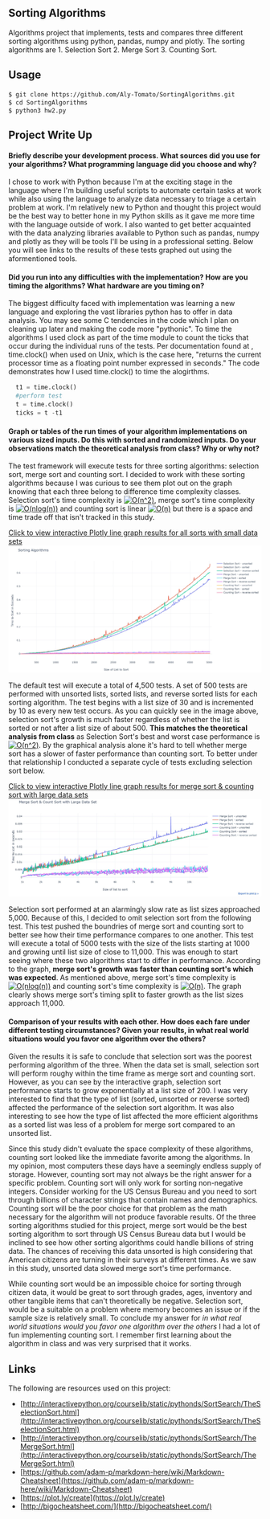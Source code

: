 ## Sorting Algorithms
Algorithms project that implements, tests and compares three different sorting algorithms using python, pandas, numpy and plotly.  The sorting algorithms are 1. Selection Sort 2. Merge Sort 3. Counting Sort.

## Usage  
```
$ git clone https://github.com/Aly-Tomato/SortingAlgorithms.git  
$ cd SortingAlgorithms
$ python3 hw2.py  
```
## Project Write Up
#### Briefly describe your development process. What sources did you use for your algorithms? What programming language did you choose and why?  

I chose to work with Python because I'm at the exciting stage in the language where I'm building useful scripts to automate certain tasks at work while also using the language to analyze data necessary to triage a certain problem at work. I'm relatively new to Python and thought this project would be the best way to better hone in my Python skills as it gave me more time with the language outside of work. I also wanted to get better acquainted with the data analyzing libraries available to Python such as pandas, numpy and plotly as they will be tools I'll be using in a professional setting. Below you will see links to the results of these tests graphed out using the aformentioned tools.

#### Did you run into any difficulties with the implementation? How are you timing the algorithms? What hardware are you timing on?  

The biggest difficulty faced with implementation was learning a new language and exploring the vast libraries python has to offer in data analysis. You may see some C tendencies in the code which I plan on cleaning up later and making the code more "pythonic". To time the algorithms I used clock as part of the time module to count the ticks that occur during the individual runs of the tests. Per documentation found at [](https://docs.python.org/2/library/time.html), time.clock() when used on Unix, which is the case here, "returns the current processor time as a floating point number expressed in seconds." The code demonstrates how I used time.clock() to time the alogirthms.

```python
  t1 = time.clock()
  #perform test
  t = time.clock()
  ticks = t -t1
```


#### Graph or tables of the run times of your algorithm implementations on various sized inputs. Do this with sorted and randomized inputs. Do your observations match the theoretical analysis from class? Why or why not?
 The test framework will execute tests for three sorting algorithms: selection sort, merge sort and counting sort. 
I decided to work with these sorting algorithms because I was curious to see them plot out on the graph knowing that each three belong to difference time complexity classes. Selection sort's time complexity is <a href="https://www.codecogs.com/eqnedit.php?latex=O(n^2)" target="_blank"><img src="https://latex.codecogs.com/gif.latex?O(n^2)" title="O(n^2)" /></a>, merge sort's time complexity is <a href="https://www.codecogs.com/eqnedit.php?latex=O(nlog(n))" target="_blank"><img src="https://latex.codecogs.com/gif.latex?O(nlog(n))" title="O(nlog(n))" /></a> and counting sort is linear <a href="https://www.codecogs.com/eqnedit.php?latex=O(n)" target="_blank"><img src="https://latex.codecogs.com/gif.latex?O(n)" title="O(n)" /></a> but there is a space and time trade off that isn't tracked in this study.

[Click to view interactive Plotly line graph results for all sorts with small data sets](https://htmlpreview.github.io/?https://github.com/Aly-Tomato/SortingAlgorithms/blob/master/Graph_4500.html "Default test results link")   
[<img src="default_test.JPG">](https://htmlpreview.github.io/?https://github.com/Aly-Tomato/SortingAlgorithms/blob/master/Graph_4500.html "Default test results image link")

 The default test will execute a total of 4,500 tests. A set of 500 tests are performed with unsorted lists, sorted lists, and reverse sorted lists for each sorting algorithm. The test begins with a list size of 30 and is incremented by 10 as every new test occurs. As you can quickly see in the image above, selection sort's growth is much faster regardless of whether the list is sorted or not after a list size of about 500. **This matches the theoretical analysis from class** as Selection Sort's best and worst case performance is  <a href="https://www.codecogs.com/eqnedit.php?latex=O(n^2)" target="_blank"><img src="https://latex.codecogs.com/gif.latex?O(n^2)" title="O(n^2)" /></a>. By the graphical analysis alone it's hard to tell whether merge sort has a slower of faster performance than counting sort. To better under that relationship I conducted a separate cycle of tests excluding selection sort below.  

[Click to view interactive Plotly line graph results for merge sort & counting sort with large data sets](https://htmlpreview.github.io/?https://github.com/Aly-Tomato/SortingAlgorithms/blob/master/Merge%20%26%20Count%20Sort%20Large%20Set.html "Large test results link")    
[![](/large_test.JPG)](https://htmlpreview.github.io/?https://github.com/Aly-Tomato/SortingAlgorithms/blob/master/Merge%20%26%20Count%20Sort%20Large%20Set.html "Large test results imagelink")

 Selection sort performed at an alarmingly slow rate as list sizes approached 5,000. Because of this, I decided to omit selection sort from the following test. This test pushed the boundries of merge sort and counting sort to better see how their time performance compares to one another. This test will execute a total of 5000 tests with the size of the lists starting at 1000 and growing until list size of close to 11,000. This was enough to start seeing where these two algorithms start to differ in performance. According to the graph, **merge sort's growth was faster than counting sort's which was expected**. As mentioned above, merge sort's time complexity is <a href="https://www.codecogs.com/eqnedit.php?latex=O(nlog(n))" target="_blank"><img src="https://latex.codecogs.com/gif.latex?O(nlog(n))" title="O(nlog(n))" /></a> and counting sort's time complexity is <a href="https://www.codecogs.com/eqnedit.php?latex=O(n)" target="_blank"><img src="https://latex.codecogs.com/gif.latex?O(n)" title="O(n)" /></a>. The graph clearly shows merge sort's timing split to faster growth as the list sizes approach 11,000. 

#### Comparison of your results with each other. How does each fare under different testing circumstances? Given your results, in what real world situations would you favor one algorithm over the others?
 Given the results it is safe to conclude that selection sort was the poorest performing algorithm of the three. When the data set is small, selection sort will perform roughy within the time frame as merge sort and counting sort. However, as you can see by the interactive graph, selection sort performance starts to grow exponentially at a list size of 200. I was very interested to find that the type of list (sorted, unsorted or reverse sorted) affected the performance of the selection sort algorithm. It was also interesting to see how the type of list affected the more efficient algorithms as a sorted list was less of a problem for merge sort compared to an unsorted list.  
 
Since this study didn't evaluate the space complexity of these algorithms, counting sort looked like the immediate favorite among the algorithms. In my opinion, most computers these days have a seemingly endless supply of storage. However, counting sort may not always be the right answer for a specific problem. Counting sort will only work for sorting non-negative integers. Consider working for the US Census Bureau and you need to sort through billions of character strings that contain names and demographics. Counting sort will be the poor choice for that problem as the math necessary for the algorithm will not produce favorable results. Of the three sorting algorithms studied for this project, merge sort would be the best sorting algorithm to sort through US Census Bureau data but I would be inclined to see how other sorting algorithms could handle billions of string data. The chances of receiving this data unsorted is high considering that American citizens are turning in their surveys at different times. As we saw in this study, unsorted data slowed merge sort's time performance.   

While counting sort would be an impossible choice for sorting through citizen data, it would be great to sort through grades, ages, inventory and other tangible items that can't theoretically be negative. Selection sort, would be a suitable on a problem where memory becomes an issue or if the sample size is relatively small. To conclude my answer for _in what real world situations would you favor one algorithm over the others_ I had a lot of fun implementing counting sort. I remember first learning about the algorithm in class and was very surprised that it works. 

## Links

The following are resources used on this project:
* [http://interactivepython.org/courselib/static/pythonds/SortSearch/TheSelectionSort.html](http://interactivepython.org/courselib/static/pythonds/SortSearch/TheSelectionSort.html)
* [http://interactivepython.org/courselib/static/pythonds/SortSearch/TheMergeSort.html](http://interactivepython.org/courselib/static/pythonds/SortSearch/TheMergeSort.html)
* [https://github.com/adam-p/markdown-here/wiki/Markdown-Cheatsheet](https://github.com/adam-p/markdown-here/wiki/Markdown-Cheatsheet)
* [https://plot.ly/create](https://plot.ly/create)
* [http://bigocheatsheet.com/](http://bigocheatsheet.com/)

